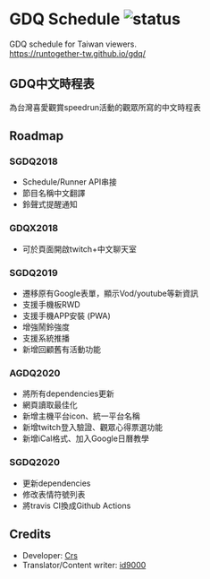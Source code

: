 # GDQ Schedule ![status](https://github.com/runtogether-tw/gdq/workflows/Node.js%20CI/badge.svg)
GDQ schedule for Taiwan viewers.  
https://runtogether-tw.github.io/gdq/

## GDQ中文時程表
為台灣喜愛觀賞speedrun活動的觀眾所寫的中文時程表

## Roadmap
### SGDQ2018
- Schedule/Runner API串接
- 節目名稱中文翻譯
- 鈴聲式提醒通知

### GDQX2018
- 可於頁面開啟twitch+中文聊天室

### SGDQ2019
- 遷移原有Google表單，顯示Vod/youtube等新資訊
- 支援手機板RWD
- 支援手機APP安裝 (PWA)
- 增強鬧鈴強度
- 支援系統推播
- 新增回顧舊有活動功能

### AGDQ2020
- 將所有dependencies更新
- 網頁讀取最佳化
- 新增主機平台icon、統一平台名稱
- 新增twitch登入驗證、觀眾心得票選功能
- 新增iCal格式、加入Google日曆教學

### SGDQ2020
- 更新dependencies
- 修改表情符號列表
- 將travis CI換成Github Actions

## Credits
- Developer: [Crs](https://github.com/crs38c28)
- Translator/Content writer: [id9000](https://github.com/id9000)
